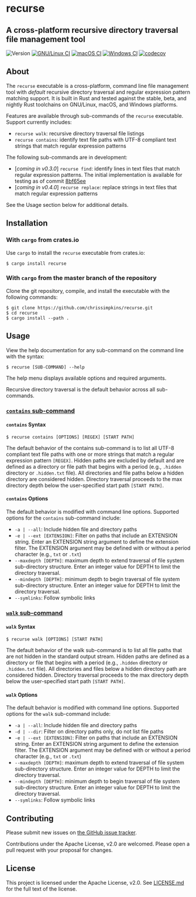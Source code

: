 # recurse

## A cross-platform recursive directory traversal file management tool

![Version](https://img.shields.io/github/v/release/chrissimpkins/recurse?sort=semver)
[![GNU/Linux CI](https://github.com/chrissimpkins/recurse/workflows/GNU/Linux%20CI/badge.svg)](https://github.com/chrissimpkins/recurse/actions?query=workflow%3A%22GNU%2FLinux+CI%22)
[![macOS CI](https://github.com/chrissimpkins/recurse/workflows/macOS%20CI/badge.svg)](https://github.com/chrissimpkins/recurse/actions?query=workflow%3A%22macOS+CI%22)
[![Windows CI](https://github.com/chrissimpkins/recurse/workflows/Windows%20CI/badge.svg)](https://github.com/chrissimpkins/recurse/actions?query=workflow%3A%22Windows+CI%22)
[![codecov](https://codecov.io/gh/chrissimpkins/recurse/branch/master/graph/badge.svg)](https://codecov.io/gh/chrissimpkins/recurse)

## About

The `recurse` executable is a cross-platform, command line file management tool with *default* recursive directory traversal and regular expression pattern matching support.  It is built in Rust and tested against the stable, beta, and nightly Rust toolchains on GNU/Linux, macOS, and Windows platforms.

Features are available through sub-commands of the `recurse` executable. Support currently includes:

- `recurse walk`: recursive directory traversal file listings
- `recurse contains`: identify text file paths with UTF-8 compliant text strings that match regular expression patterns

The following sub-commands are in development:

- [*coming in v0.3.0*] `recurse find`: identify lines in text files that match regular expression patterns.  The initial implementation is available for testing as of commit [8bf65ee](https://github.com/chrissimpkins/recurse/commit/8bf65ee7ebe93ac6698001d860fcbd94ae1d138d)
- [*coming in v0.4.0*] `recurse replace`: replace strings in text files that match regular expression patterns

See the Usage section below for additional details.

## Installation

### With `cargo` from crates.io

Use `cargo` to install the `recurse` executable from crates.io:

```
$ cargo install recurse
```

### With `cargo` from the master branch of the repository

Clone the git repository, compile, and install the executable with the following commands:

```
$ git clone https://github.com/chrissimpkins/recurse.git
$ cd recurse
$ cargo install --path .
```

## Usage

View the help documentation for any sub-command on the command line with the syntax:

```
$ recurse [SUB-COMMAND] --help
```

The help menu displays available options and required arguments.

Recursive directory traversal is the default behavior across all sub-commands.  

### [`contains` sub-command]()

#### `contains` Syntax

```
$ recurse contains [OPTIONS] [REGEX] [START PATH]
```

The default behavior of the contains sub-command is to list all UTF-8 compliant text file paths with one or more strings that match a regular expression pattern `[REGEX]`.  Hidden paths are excluded by default and are defined as a directory or file path that begins with a period (e.g., `.hidden` directory or `.hidden.txt` file).  All directories and file paths below a hidden directory are considered hidden.  Directory traversal proceeds to the max directory depth below the user-specified start path `[START PATH]`.

#### `contains` Options

The default behavior is modified with command line options.  Supported options for the `contains` sub-command include:

- `-a | --all`: Include hidden file and directory paths
- `-e | --ext [EXTENSION]`: Filter on paths that include an EXTENSION string.  Enter an EXTENSION string argument to define the extension filter.  The EXTENSION argument may be defined with or without a period character (e.g., `txt` or `.txt`)
- `--maxdepth [DEPTH]`: maximum depth to extend traversal of file system sub-directory structure.  Enter an integer value for DEPTH to limit the directory traversal.
- `--mindepth [DEPTH]`: minimum depth to begin traversal of file system sub-directory structure.  Enter an integer value for DEPTH to limit the directory traversal.
- `--symlinks`: Follow symbolic links

### [`walk` sub-command]()

#### `walk` Syntax

```
$ recurse walk [OPTIONS] [START PATH]
```

The default behavior of the walk sub-command is to list all file paths that are not hidden in the standard output stream.  Hidden paths are defined as a directory or file that begins with a period (e.g., `.hidden` directory or `.hidden.txt` file).  All directories and files below a hidden directory path are considered hidden.  Directory traversal proceeds to the max directory depth below the user-specified start path `[START PATH]`.

#### `walk` Options

The default behavior is modified with command line options.  Supported options for the `walk` sub-command include:

- `-a | --all`: Include hidden file and directory paths
- `-d | --dir`: Filter on directory paths only, do not list file paths
- `-e | --ext [EXTENSION]`: Filter on paths that include an EXTENSION string.  Enter an EXTENSION string argument to define the extension filter.  The EXTENSION argument may be defined with or without a period character (e.g., `txt` or `.txt`)
- `--maxdepth [DEPTH]`: maximum depth to extend traversal of file system sub-directory structure.  Enter an integer value for DEPTH to limit the directory traversal.
- `--mindepth [DEPTH]`: minimum depth to begin traversal of file system sub-directory structure.  Enter an integer value for DEPTH to limit the directory traversal.
- `--symlinks`: Follow symbolic links

## Contributing

Please submit new issues on [the GitHub issue tracker](https://github.com/chrissimpkins/recurse/issues).

Contributions under the Apache License, v2.0 are welcomed.  Please open a pull request with your proposal for changes.  

## License

This project is licensed under the Apache License, v2.0.  See [LICENSE.md](LICENSE.md) for the full text of the license.
